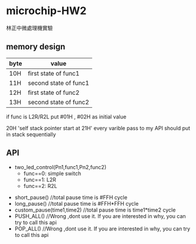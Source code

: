 # microchip-HW2
林正中微處理機實驗

## memory design

|byte|value|
|----|-----|
|10H |first state of func1|
|11H |second state of func1|
|12H |first state of func2|
|13H |second state of func2|

if func is L2R/R2L put #01H , #02H as initial value

20H 'self stack pointer start at 21H'
every varible pass to my API should put in stack sequentially

## API
- two_led_control(Pn1,func1,Pn2,func2)
    - func==0: simple switch 
    - func==1: L2R 
    - func==2: R2L 
<!-- - LED_L2R(Pn)
- LED_R2L(Pn)
- LED_costum_switch(Pn,pattarn1,pattarn2) -->
- short_pause() //total pause time is #FFH cycle
- long_pause()  //total pause time is #FFH*FFH cycle
- custom_pause(time1,time2) //total pause time is time1*time2 cycle
- PUSH_ALL() //Wrong ,dont use it. If you are interested in why, you can try to call this api
- POP_ALL() //Wrong ,dont use it. If you are interested in why, you can try to call this api 

